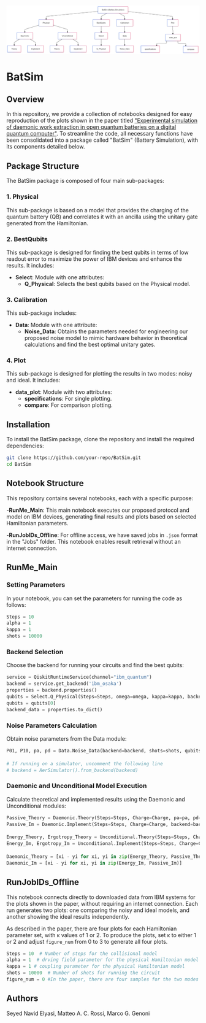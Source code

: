 ![BatSim Package Overview](BatSim_Package_Overview.png)


# BatSim

## Overview

In this repository, we provide a collection of notebooks designed for easy reproduction of the plots shown in the paper titled ["Experimental simulation of daemonic work extraction in open quantum batteries on a digital quantum computer"](https://arxiv.org/abs/2410.16567). To streamline the code, all necessary functions have been consolidated into a package called "BatSim" (Battery Simulation), with its components detailed below.


## Package Structure

The BatSim package is composed of four main sub-packages:

### 1. Physical
This sub-package is based on a model that provides the charging of the quantum battery (QB) and correlates it with an ancilla using the unitary gate generated from the Hamiltonian.

### 2. BestQubits
This sub-package is designed for finding the best qubits in terms of low readout error to maximize the power of IBM devices and enhance the results. It includes:
- **Select**: Module with one attributes:
  - **Q_Physical**: Selects the best qubits based on the Physical model.

### 3. Calibration
This sub-package includes:
- **Data**: Module with one attribute:
  - **Noise_Data**: Obtains the parameters needed for engineering our proposed noise model to mimic hardware behavior in theoretical calculations and find the best optimal unitary gates.

### 4. Plot
This sub-package is designed for plotting the results in two modes: noisy and ideal. It includes:
- **data_plot**: Module with two attributes:
  - **specifications**: For single plotting.
  - **compare**: For comparison plotting.

## Installation

To install the BatSim package, clone the repository and install the required dependencies:

```bash
git clone https://github.com/your-repo/BatSim.git
cd BatSim
```
## Notebook Structure

This repository contains several notebooks, each with a specific purpose:

-**RunMe_Main**: This main notebook executes our proposed protocol and model on IBM devices, generating final results and plots based on selected Hamiltonian parameters.

-**RunJobIDs_Offline**: For offline access, we have saved jobs in `.json` format in the "Jobs" folder. This notebook enables result retrieval without an internet connection. 


## RunMe_Main

### Setting Parameters

In your notebook, you can set the parameters for running the code as follows:

```python
Steps = 10
alpha = 1
kappa = 1
shots = 10000
```

### Backend Selection

Choose the backend for running your circuits and find the best qubits:

```python
service = QiskitRuntimeService(channel="ibm_quantum")
backend = service.get_backend('ibm_osaka')
properties = backend.properties()
qubits = Select.Q_Physical(Steps=Steps, omega=omega, kappa=kappa, backend=backend)
qubits = qubits[0]
backend_data = properties.to_dict()
```

### Noise Parameters Calculation

Obtain noise parameters from the Data module:

```python
P01, P10, pa, pd = Data.Noise_Data(backend=backend, shots=shots, qubits=qubits, simulator=True)

# If running on a simulator, uncomment the following line
# backend = AerSimulator().from_backend(backend)
```

### Daemonic and Unconditional Model Execution

Calculate theoretical and implemented results using the Daemonic and Unconditional modules:

```python
Passive_Theory = Daemonic.Theory(Steps=Steps, Charge=Charge, pa=pa, pd=pd, P01=P01, P10=P10)
Passive_Im = Daemonic.Implement(Steps=Steps, Charge=Charge, backend=backend, shots=shots, qubits=qubits)

Energy_Theory, Ergotropy_Theory = Unconditional.Theory(Steps=Steps, Charge=Charge, pa=pa, pd=pd)
Energy_Im, Ergotropy_Im = Unconditional.Implement(Steps=Steps, Charge=Charge, backend=backend, shots=shots, qubits=qubits)

Daemonic_Theory = [xi - yi for xi, yi in zip(Energy_Theory, Passive_Theory)]
Daemonic_Im = [xi - yi for xi, yi in zip(Energy_Im, Passive_Im)]
```

## RunJobIDs_Offline

This notebook connects directly to downloaded data from IBM systems for the plots shown in the paper, without requiring an internet connection. Each run generates two plots: one comparing the noisy and ideal models, and another showing the ideal results independently. 

As described in the paper, there are four plots for each Hamiltonian parameter set, with κ values of 1 or 2. To produce the plots, set κ to either 1 or 2 and adjust `figure_num` from 0 to 3 to generate all four plots.

```python
Steps = 10  # Number of steps for the collisional model
alpha = 1  # drving field parameter for the physical Hamiltonian model
kappa = 1 # coupling parameter for the physical Hamiltonian model
shots = 10000  # Number of shots for running the circuit
figure_num = 0 #In the paper, there are four samples for the two modes of paramters \kappa =  1 or 2. To have the first, seocond, third and the fourth plots, you have to put 0, 1, 2 and 3 respectively 
```

## Authors 
Seyed Navid Elyasi, Matteo A. C. Rossi, Marco G. Genoni



```

